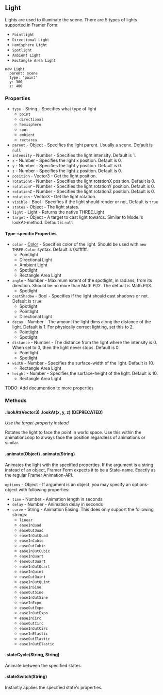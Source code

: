 ## Light
Lights are used to illuminate the scene. There are 5 types of lights supported in Framer Form:
- `Pointlight`
- `Directional Light`
- `Hemisphere Light`
- `Spotlight`
- `Ambient Light`
- `Rectangle Area Light`

```
new Light
  parent: scene
  type: 'point'
  y: 300
  z: 400
```

### Properties
- `type` - String - Specifies what type of light
  - `point`
  - `directional`
  - `hemisphere`
  - `spot`
  - `ambient`
  - `rectarea`
- `parent` - Object - Specifies the light parent. Usually a scene. Default is `null`
- `intensity` - Number - Specifies the light intensity. Default is 1.
- `x` - Number - Specifies the light x position. Default is 0.
- `y` - Number - Specifies the light y position. Default is 0.
- `z` - Number - Specifies the light z position. Default is 0.
- `position` - Vector3 - Get the light position.
- `rotationX` - Number - Specifies the light rotationX position. Default is 0.
- `rotationY` - Number - Specifies the light rotationY position. Default is 0.
- `rotationZ` - Number - Specifies the light rotationZ position. Default is 0.
- `rotation` - Vector3 - Get the light rotation.
- `visible` - Bool - Specifies if the light should render or not. Default is `true`
- `states` - Object - The light states.
- `light` - Light - Returns the native THREE.Light
- `target` - Object - A target to cast light towards. Similar to Model's lookAt-method. Default is `null`

#### Type-specific Properties

- `color` - <a href="https://threejs.org/docs/#api/math/Color">Color</a> - Specifies color of the light. Should be used with `new THREE.Color` syntax. Default is 0xffffff.
  - Pointlight
  - Directional Light
  - Ambient Light
  - Spotlight
  - Rectangle Area Light
- `angle` - Number - Maximum extent of the spotlight, in radians, from its direction. Should be no more than Math.PI/2. The default is Math.PI/3.
  - Spotlight
- `castShadow` - Bool - Specifies if the light should cast shadows or not. Default is `true`
  - Spotlight
  - Pointlight
  - Directional Light
- `decay` - Number - The amount the light dims along the distance of the light. Default is 1. For physically correct lighting, set this to 2.
  - Pointlight
  - Spotlight
- `distance` - Number - The distance from the light where the intensity is 0. When set to 0, then the light never stops. Default is 0.
  - Pointlight
  - Spotlight
- `width` - Number - Specifies the surface-width of the light. Default is 10.
  - Rectangle Area Light
- `height` - Number - Specifies the surface-height of the light. Default is 10.
  - Rectangle Area Light

TODO: Add documention to more properties

### Methods

#### .lookAt(Vector3) .lookAt(x, y, z) (DEPRECATED)
_Use the target-property instead_

Rotates the light to face the point in world space. Use this within the animationLoop to always face the position regardless of animations or similar.

#### .animate(Object) .animate(String)
Animates the light with the specified properties.
If the argument is a string instead of an object, Framer Form expects it to be a State-name. Exactly as the regular Framer Animation-API.

`options` - Object - If argument is an object, you may specify an options-object with following properties:
- `time` - Number - Animation length in seconds
- `delay` - Number - Animation delay in seconds
- `curve` - String - Animation Easing. This does only support the following strings:
  - `linear`
  - `easeInQuad`
  - `easeOutQuad`
  - `easeInOutQuad`
  - `easeInCubic`
  - `easeOutCubic`
  - `easeInOutCubic`
  - `easeInQuart`
  - `easeOutQuart`
  - `easeInOutQuart`
  - `easeInQuint`
  - `easeOutQuint`
  - `easeInOutQuint`
  - `easeInSine`
  - `easeOutSine`
  - `easeInOutSine`
  - `easeInExpo`
  - `easeOutExpo`
  - `easeInOutExpo`
  - `easeInCirc`
  - `easeOutCirc`
  - `easeInOutCirc`
  - `easeInElastic`
  - `easeOutElastic`
  - `easeInOutElastic`

#### .stateCycle(String, String)
Animate between the specified states.

#### .stateSwitch(String)
Instantly applies the specified state's properties.
